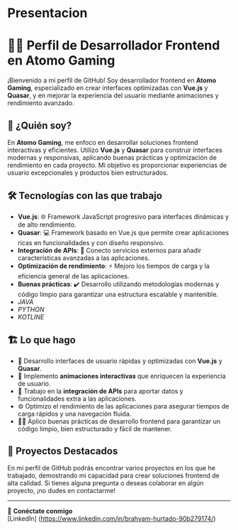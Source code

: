 # Presentacion

# 👨‍💻 Perfil de Desarrollador Frontend en **Atomo Gaming**

¡Bienvenido a mi perfil de GitHub! Soy desarrollador frontend en **Atomo Gaming**, especializado en crear interfaces optimizadas con **Vue.js** y **Quasar**, y en mejorar la experiencia del usuario mediante animaciones y rendimiento avanzado.

## 🚀 ¿Quién soy?

En **Atomo Gaming**, me enfoco en desarrollar soluciones frontend interactivas y eficientes. Utilizo **Vue.js** y **Quasar** para construir interfaces modernas y responsivas, aplicando buenas prácticas y optimización de rendimiento en cada proyecto. Mi objetivo es proporcionar experiencias de usuario excepcionales y productos bien estructurados.

## 🛠️ Tecnologías con las que trabajo

- **Vue.js**: 🌐 Framework JavaScript progresivo para interfaces dinámicas y de alto rendimiento.
- **Quasar**: 💻 Framework basado en Vue.js que permite crear aplicaciones ricas en funcionalidades y con diseño responsivo.
- **Integración de APIs**: 🔌 Conecto servicios externos para añadir características avanzadas a las aplicaciones.
- **Optimización de rendimiento**: ⚡ Mejoro los tiempos de carga y la eficiencia general de las aplicaciones.
- **Buenas prácticas**: ✔️ Desarrollo utilizando metodologías modernas y código limpio para garantizar una estructura escalable y mantenible.
- *JAVA*
- *PYTHON*
- *KOTLINE*

## 🏗️ Lo que hago

- 🚀 Desarrollo interfaces de usuario rápidas y optimizadas con **Vue.js** y **Quasar**.
- 🎨 Implemento **animaciones interactivas** que enriquecen la experiencia de usuario.
- 🔗 Trabajo en la **integración de APIs** para aportar datos y funcionalidades extra a las aplicaciones.
- ⚙️ Optimizo el rendimiento de las aplicaciones para asegurar tiempos de carga rápidos y una navegación fluida.
- 🧑‍💻 Aplico buenas prácticas de desarrollo frontend para garantizar un código limpio, bien estructurado y fácil de mantener.

## 📁 Proyectos Destacados

En mi perfil de GitHub podrás encontrar varios proyectos en los que he trabajado, demostrando mi capacidad para crear soluciones frontend de alta calidad. Si tienes alguna pregunta o deseas colaborar en algún proyecto, ¡no dudes en contactarme!

---

🔗 **Conéctate conmigo**  
[LinkedIn] (https://www.linkedin.com/in/brahyam-hurtado-90b279174/)
